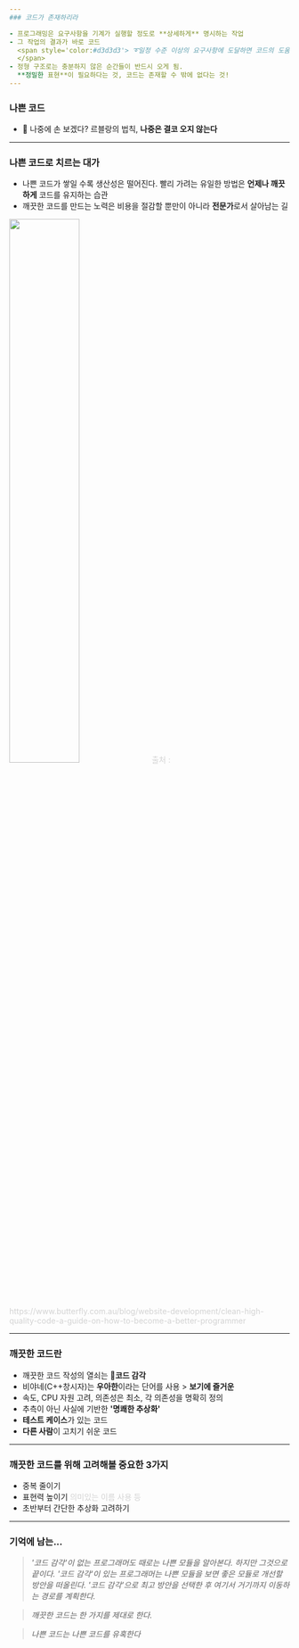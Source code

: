 ```yaml
---
### 코드가 존재하리라

- 프로그래밍은 요구사항을 기계가 실행할 정도로 **상세하게** 명시하는 작업
- 그 작업의 결과가 바로 코드
  <span style='color:#d3d3d3'> ➰일정 수준 이상의 요구사항에 도달하면 코드의 도움 없이 상세하기 표현하기 란 불가능하다. 추상화 역시 마찬가지.
  </span>
- 정형 구조로는 충분하지 않은 순간들이 반드시 오게 됨.
  **정밀한 표현**이 필요하다는 것, 코드는 존재할 수 밖에 없다는 것!
---
```


### 나쁜 코드

- 🧐 나중에 손 보겠다? 르블랑의 법칙, **나중은 결코 오지 않는다**

---

### 나쁜 코드로 치르는 대가

- 나쁜 코드가 쌓일 수록 생산성은 떨어진다.
  빨리 가려는 유일한 방법은 **언제나 깨끗하게** 코드를 유지하는 습관
- 깨끗한 코드를 만드는 노력은 비용을 절감할 뿐만이 아니라 **전문가**로서 살아남는 길

<img src="https://images.velog.io/images/dayeon-choi/post/db7d86b0-cf14-4073-b626-fe1758c34173/image.png" width="50%"/>
<span style='color:#d3d3d3'>
출처 : https://www.butterfly.com.au/blog/website-development/clean-high-quality-code-a-guide-on-how-to-become-a-better-programmer
</span>

---

### 깨끗한 코드란

- 깨끗한 코드 작성의 열쇠는 🔑**코드 감각**
- 비야네(C++창시자)는 **우아한**이라는 단어를 사용 > **보기에 즐거운**
- 속도, CPU 자원 고려, 의존성은 최소, 각 의존성을 명확히 정의
- 추측이 아닌 사실에 기반한 **'명쾌한 추상화'**
- **테스트 케이스**가 있는 코드
- **다른 사람**이 고치기 쉬운 코드

---

### 깨끗한 코드를 위해 고려해볼 중요한 3가지

- 중복 줄이기
- 표현력 높이기
  <span style='color:#d3d3d3'>의미있는 이름 사용 등</span>
- 초반부터 간단한 추상화 고려하기

---

### 기억에 남는...

> _'코드 감각'이 없는 프로그래머도 때로는 나쁜 모듈을 알아본다. 하지만 그것으로 끝이다. '코드 감각'이 있는 프로그래머는 나쁜 모듈을 보면 좋은 모듈로 개선할 방안을 떠올린다. '코드 감각'으로 최고 방안을 선택한 후 여기서 거기까지 이동하는 경로를 계획한다._

> _깨끗한 코드는 한 가지를 제대로 한다._

> _나쁜 코드는 나쁜 코드를 유혹한다_
